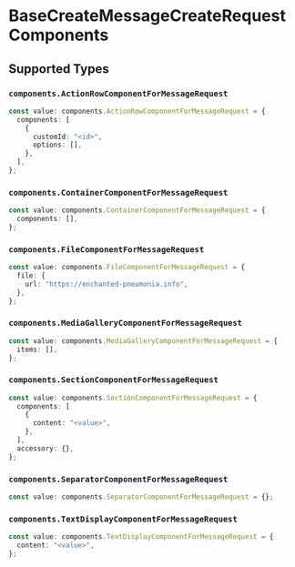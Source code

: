 # BaseCreateMessageCreateRequestComponents


## Supported Types

### `components.ActionRowComponentForMessageRequest`

```typescript
const value: components.ActionRowComponentForMessageRequest = {
  components: [
    {
      customId: "<id>",
      options: [],
    },
  ],
};
```

### `components.ContainerComponentForMessageRequest`

```typescript
const value: components.ContainerComponentForMessageRequest = {
  components: [],
};
```

### `components.FileComponentForMessageRequest`

```typescript
const value: components.FileComponentForMessageRequest = {
  file: {
    url: "https://enchanted-pneumonia.info",
  },
};
```

### `components.MediaGalleryComponentForMessageRequest`

```typescript
const value: components.MediaGalleryComponentForMessageRequest = {
  items: [],
};
```

### `components.SectionComponentForMessageRequest`

```typescript
const value: components.SectionComponentForMessageRequest = {
  components: [
    {
      content: "<value>",
    },
  ],
  accessory: {},
};
```

### `components.SeparatorComponentForMessageRequest`

```typescript
const value: components.SeparatorComponentForMessageRequest = {};
```

### `components.TextDisplayComponentForMessageRequest`

```typescript
const value: components.TextDisplayComponentForMessageRequest = {
  content: "<value>",
};
```

